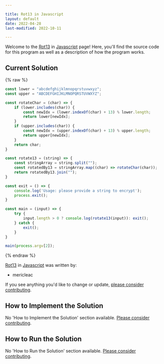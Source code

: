 ```yaml
---

title: Rot13 in Javascript
layout: default
date: 2022-04-28
last-modified: 2022-10-11

---
```


Welcome to the [Rot13](https://sampleprograms.io/projects/rot13) in [Javascript](https://sampleprograms.io/languages/javascript) page! Here, you'll find the source code for this program as well as a description of how the program works.

## Current Solution

{% raw %}

```javascript
const lower = "abcdefghijklmnopqrstuvwxyz";
const upper = "ABCDEFGHIJKLMNOPQRSTUVWXYZ";

const rotateChar = (char) => {
    if (lower.includes(char)) {
        const newIdx = (lower.indexOf(char) + 13) % lower.length;
        return lower[newIdx];
    }
    if (upper.includes(char)) {
        const newIdx = (upper.indexOf(char) + 13) % upper.length;
        return upper[newIdx];
    }
    return char;
}

const rotate13 = (string) => {
    const stringArray = string.split("");
    const rotatedBy13 = stringArray.map((char) => rotateChar(char));
    return rotatedBy13.join("");
}

const exit = () => {
    console.log('Usage: please provide a string to encrypt');
    process.exit();
}

const main = (input) => {
    try {
        input.length > 0 ? console.log(rotate13(input)): exit();
    } catch {
        exit();
    }
}

main(process.argv[2]);
```

{% endraw %}

[Rot13](https://sampleprograms.io/projects/rot13) in [Javascript](https://sampleprograms.io/languages/javascript) was written by:

- mericleac

If you see anything you'd like to change or update, [please consider contributing](https://github.com/TheRenegadeCoder/sample-programs).

## How to Implement the Solution

No 'How to Implement the Solution' section available. [Please consider contributing](https://github.com/TheRenegadeCoder/sample-programs-website).

## How to Run the Solution

No 'How to Run the Solution' section available. [Please consider contributing](https://github.com/TheRenegadeCoder/sample-programs-website).
